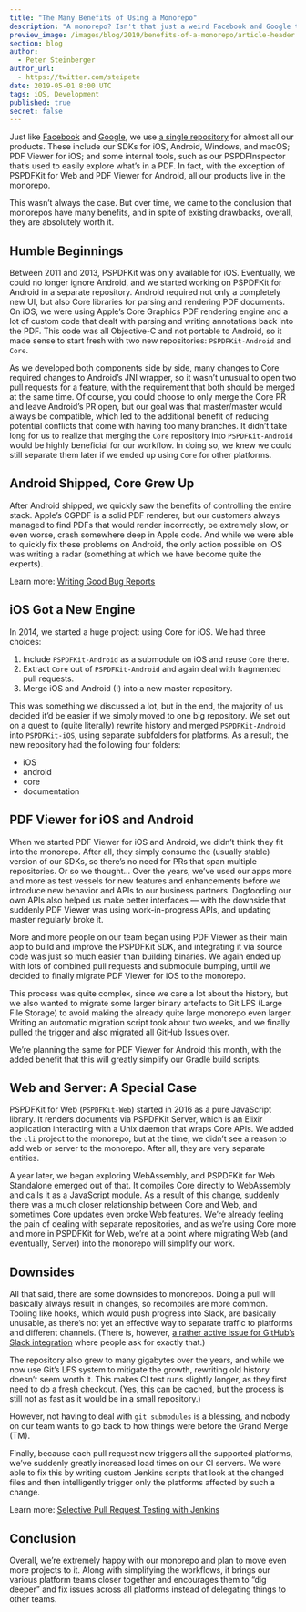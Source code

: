 ```yaml
---
title: "The Many Benefits of Using a Monorepo"
description: "A monorepo? Isn't that just a weird Facebook and Google thing? Why is PSPDFKit using a monorepo?"
preview_image: /images/blog/2019/benefits-of-a-monorepo/article-header.png
section: blog
author:
  - Peter Steinberger
author_url:
  - https://twitter.com/steipete
date: 2019-05-01 8:00 UTC
tags: iOS, Development
published: true
secret: false
---
```


Just like [Facebook][facebook monorepo] and [Google][google monorepo], we use [a single repository][] for almost all our products. These include our SDKs for iOS, Android, Windows, and macOS; PDF Viewer for iOS; and some internal tools, such as our PSPDFInspector that’s used to easily explore what’s in a PDF. In fact, with the exception of PSPDFKit for Web and PDF Viewer for Android, all our products live in the monorepo.

This wasn’t always the case. But over time, we came to the conclusion that monorepos have many benefits, and in spite of existing drawbacks, overall, they are absolutely worth it.

## Humble Beginnings

Between 2011 and 2013, PSPDFKit was only available for iOS. Eventually, we could no longer ignore Android, and we started working on PSPDFKit for Android in a separate repository. Android required not only a completely new UI, but also Core libraries for parsing and rendering PDF documents. On iOS, we were using Apple’s Core Graphics PDF rendering engine and a lot of custom code that dealt with parsing and writing annotations back into the PDF. This code was all Objective-C and not portable to Android, so it made sense to start fresh with two new repositories: `PSPDFKit-Android` and `Core`.

As we developed both components side by side, many changes to Core required changes to Android’s JNI wrapper, so it wasn’t unusual to open two pull requests for a feature, with the requirement that both should be merged at the same time. Of course, you could choose to only merge the Core PR and leave Android’s PR open, but our goal was that master/master would always be compatible, which led to the additional benefit of reducing potential conflicts that come with having too many branches. It didn’t take long for us to realize that merging the `Core` repository into `PSPDFKit-Android` would be highly beneficial for our workflow. In doing so, we knew we could still separate them later if we ended up using `Core` for other platforms.

## Android Shipped, Core Grew Up

After Android shipped, we quickly saw the benefits of controlling the entire stack. Apple’s CGPDF is a solid PDF renderer, but our customers always managed to find PDFs that would render incorrectly, be extremely slow, or even worse, crash somewhere deep in Apple code. And while we were able to quickly fix these problems on Android, the only action possible on iOS was writing a radar (something at which we have become quite the experts).

<div class="alert alert-warning">
	
Learn more: [Writing Good Bug Reports][]

</div>

## iOS Got a New Engine

In 2014, we started a huge project: using Core for iOS. We had three choices:

1. Include `PSPDFKit-Android` as a submodule on iOS and reuse `Core` there.
2. Extract `Core` out of `PSPDFKit-Android` and again deal with fragmented pull requests.
3. Merge iOS and Android (!) into a new master repository.

This was something we discussed a lot, but in the end, the majority of us decided it’d be easier if we simply moved to one big repository. We set out on a quest to (quite literally) rewrite history and merged `PSPDFKit-Android` into `PSPDFKit-iOS`, using separate subfolders for platforms. As a result, the new repository had the following four folders:

- iOS
- android
- core
- documentation

## PDF Viewer for iOS and Android

When we started PDF Viewer for iOS and Android, we didn’t think they fit into the monorepo. After all, they simply consume the (usually stable) version of our SDKs, so there’s no need for PRs that span multiple repositories. Or so we thought... Over the years, we’ve used our apps more and more as test vessels for new features and enhancements before we introduce new behavior and APIs to our business partners. Dogfooding our own APIs also helped us make better interfaces — with the downside that suddenly PDF Viewer was using work-in-progress APIs, and updating master regularly broke it.

More and more people on our team began using PDF Viewer as their main app to build and improve the PSPDFKit SDK, and integrating it via source code was just so much easier than building binaries. We again ended up with lots of combined pull requests and submodule bumping, until we decided to finally migrate PDF Viewer for iOS to the monorepo.

This process was quite complex, since we care a lot about the history, but we also wanted to migrate some larger binary artefacts to Git LFS (Large File Storage) to avoid making the already quite large monorepo even larger. Writing an automatic migration script took about two weeks, and we finally pulled the trigger and also migrated all GitHub Issues over.

We’re planning the same for PDF Viewer for Android this month, with the added benefit that this will greatly simplify our Gradle build scripts.

## Web and Server: A Special Case

PSPDFKit for Web (`PSPDFKit-Web`) started in 2016 as a pure JavaScript library. It renders documents via PSPDFKit Server, which is an Elixir application interacting with a Unix daemon that wraps Core APIs. We added the `cli` project to the monorepo, but at the time, we didn’t see a reason to add web or server to the monorepo. After all, they are very separate entities.

A year later, we began exploring WebAssembly, and PSPDFKit for Web Standalone emerged out of that. It compiles Core directly to WebAssembly and calls it as a JavaScript module. As a result of this change, suddenly there was a much closer relationship between Core and Web, and sometimes Core updates even broke Web features. We’re already feeling the pain of dealing with separate repositories, and as we’re using Core more and more in PSPDFKit for Web, we’re at a point where migrating Web (and eventually, Server) into the monorepo will simplify our work.

## Downsides

All that said, there are some downsides to monorepos. Doing a pull will basically always result in changes, so recompiles are more common. Tooling like hooks, which would push progress into Slack, are basically unusable, as there’s not yet an effective way to separate traffic to platforms and different channels. (There is, however, [a rather active issue for GitHub’s Slack integration][github’s slack integration] where people ask for exactly that.)

The repository also grew to many gigabytes over the years, and while we now use Git’s LFS system to mitigate the growth, rewriting old history doesn’t seem worth it. This makes CI test runs slightly longer, as they first need to do a fresh checkout. (Yes, this can be cached, but the process is still not as fast as it would be in a small repository.)

However, not having to deal with `git submodules` is a blessing, and nobody on our team wants to go back to how things were before the Grand Merge (TM).

Finally, because each pull request now triggers all the supported platforms, we’ve suddenly greatly increased load times on our CI servers. We were able to fix this by writing custom Jenkins scripts that look at the changed files and then intelligently trigger only the platforms affected by such a change.

<div class="alert alert-warning">

Learn more: [Selective Pull Request Testing with Jenkins][]

</div>

## Conclusion

Overall, we’re extremely happy with our monorepo and plan to move even more projects to it. Along with simplifying the workflows, it brings our various platform teams closer together and encourages them to “dig deeper” and fix issues across all platforms instead of delegating things to other teams.

[facebook monorepo]: https://medium.com/@maoberlehner/monorepos-in-the-wild-33c6eb246cb9
[google monorepo]: https://cacm.acm.org/magazines/2016/7/204032-why-google-stores-billions-of-lines-of-code-in-a-single-repository/fulltext
[a single repository]: https://medium.com/@Jakeherringbone/you-too-can-love-the-monorepo-d95d1d6fcebe
[writing good bug reports]: /blog/2016/writing-good-bug-reports/
[github’s slack integration]: https://github.com/integrations/slack/issues/384
[selective pull request testing with jenkins]: /blog/2016/selective-pull-request-testing/
